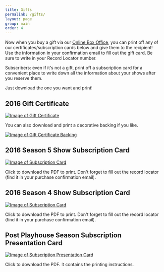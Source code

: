 ```yaml
---
title: Gifts
permalink: /gifts/
layout: page
group: main
order: 4
---
```

Now when you buy a gift via our [Online Box Office](http://www.postplayhousetickets.com), you can print off any of our certificates/subscription cards below and give them to the recipient! Use the information in your confirmation email to fill out the gift card. Be sure to write in your Record Locator number.

Subscribers: even if it's not a gift, print off a subscription card for a convenient place to write down all the information about your shows after you reserve them.

Just download the one you want and print!

## 2016 Gift Certificate

<a href="{{ site.baseurl }}/documents/gift-certificate.pdf" download><img src="{{ site.baseurl }}/documents/gift-certificate.png" alt="Image of Gift Certificate"></a>

You can also download and print a decorative backing if you like.

<a href="{{ site.baseurl }}/documents/gift-certificate-backing.pdf" download><img src="{{ site.baseurl }}/documents/gift-certificate-backing.png" alt="Image of Gift Certificate Backing"></a>


## 2016 Season 5 Show Subscription Card

<a href="{{ site.baseurl }}/documents/subscription-card-5.pdf" download><img src="{{ site.baseurl }}/documents/subscription-card-5.png" alt="Image of Subscription Card"></a>

Click to download the PDF to print. Don't forget to fill out the record locator (find it in your purchase confirmation email).


## 2016 Season 4 Show Subscription Card

<a href="{{ site.baseurl }}/documents/subscription-card-4.pdf" download><img src="{{ site.baseurl }}/documents/subscription-card-4.png" alt="Image of Subscription Card"></a>

Click to download the PDF to print. Don't forget to fill out the record locator (find it in your purchase confirmation email).


## Post Playhouse Season Subscription Presentation Card

<a href="{{ site.baseurl }}/documents/subscription-presenter.pdf" download><img src="{{ site.baseurl }}/documents/subscription-presenter.png" alt="Image of Subscription Presentation Card"></a>

Click to download the PDF. It contains the printing instructions.
